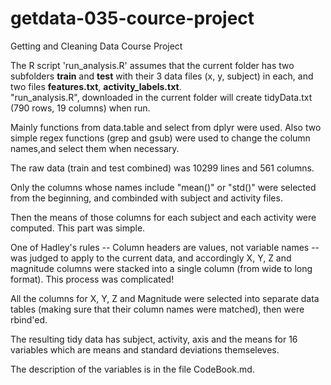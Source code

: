 # getdata-035-cource-project
Getting and Cleaning Data Course Project



The R script 'run_analysis.R' assumes that the current folder has two subfolders **train** and **test** with their 3 data files (x, y, subject) in each, and two files **features.txt**, **activity_labels.txt**.   
"run_analysis.R", downloaded in the current folder will create tidyData.txt (790 rows, 19 columns) when run.


Mainly functions from data.table and select from dplyr were used. Also two simple regex functions (grep and gsub) were used to change the column names,and select them when necessary.

The raw data (train and test combined) was 10299 lines and 561 columns.

Only the columns whose names include "mean()" or "std()" were selected from the beginning, and combinded with subject and activity files.

Then the means of those columns for each subject and each activity were computed. This part was simple.

One of Hadley's rules -- Column headers are values, not variable names -- was judged to apply to the current data, and accordingly X, Y, Z and magnitude columns were stacked into a single column (from wide to long format).
This process was complicated!

All the columns for X, Y, Z and Magnitude were selected into separate data tables (making sure that their column names were matched), then were rbind'ed.

The resulting tidy data has subject, activity, axis and the means for 16 variables which are means and standard deviations themseleves.

The description of the variables is in the file CodeBook.md.

 



